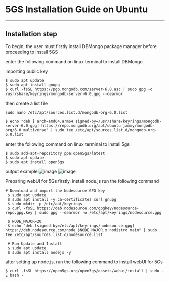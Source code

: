 # 5GS Installation Guide on Ubuntu
---
## Installation step

To begin, the user must firstly install DBMongo package manager before proceeding to install 5GS

enter the following command on linux terminal to install DBMongo

importing public key
```
$ sudo apt update
$ sudo apt install gnupg
$ curl -fsSL https://pgp.mongodb.com/server-6.0.asc | sudo gpg -o /usr/share/keyrings/mongodb-server-6.0.gpg --dearmor
```
then create a list file
```
sudo nano /etc/apt/sources.list.d/mongodb-org-6.0.list
```


```
$ echo "deb [ arch=amd64,arm64 signed-by=/usr/share/keyrings/mongodb-server-6.0.gpg] https://repo.mongodb.org/apt/ubuntu jammy/mongodb-org/6.0 multiverse" | sudo tee /etc/apt/sources.list.d/mongodb-org-6.0.list
```


enter the following command on linux terminal to install 5gs 
```
$ sudo add-apt-repository ppa:open5gs/latest
$ sudo apt update
$ sudo apt install open5gs
```
output example
![image](https://github.com/bmw-ece-ntust/internship/assets/123167913/6bb35f64-306e-47d7-89a0-3eb52e25ecb1)
![image](https://github.com/bmw-ece-ntust/internship/assets/123167913/b487d3a0-ed6b-472a-a95d-aac5e05593b7)


Preparing webUI for 5Gs
firstly, install node.js
run the following command
```
# Download and import the Nodesource GPG key
 $ sudo apt update
 $ sudo apt install -y ca-certificates curl gnupg
 $ sudo mkdir -p /etc/apt/keyrings
 $ curl -fsSL https://deb.nodesource.com/gpgkey/nodesource-repo.gpg.key | sudo gpg --dearmor -o /etc/apt/keyrings/nodesource.gpg
```
```
 $ NODE_MAJOR=20
 $ echo "deb [signed-by=/etc/apt/keyrings/nodesource.gpg] https://deb.nodesource.com/node_$NODE_MAJOR.x nodistro main" | sudo tee /etc/apt/sources.list.d/nodesource.list
```

```
 # Run Update and Install
 $ sudo apt update
 $ sudo apt install nodejs -y
```
after setting up node.js, run the following command to install webUI for 5Gs
```
$ curl -fsSL https://open5gs.org/open5gs/assets/webui/install | sudo -E bash -

```
